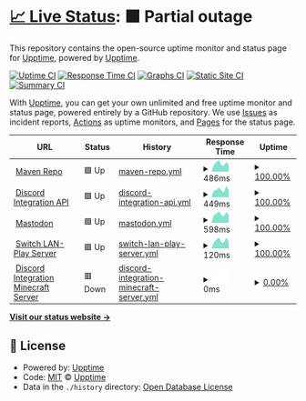 # [📈 Live Status](https://status.erdbeerbaerlp.de): <!--live status--> **🟧 Partial outage**

This repository contains the open-source uptime monitor and status page for [Upptime](https://upptime.js.org), powered by [Upptime](https://github.com/upptime/upptime).

[![Uptime CI](https://github.com/ErdbeerbaerLP/status-page/workflows/Uptime%20CI/badge.svg)](https://github.com/ErdbeerbaerLP/status-page/actions?query=workflow%3A%22Uptime+CI%22)
[![Response Time CI](https://github.com/ErdbeerbaerLP/status-page/workflows/Response%20Time%20CI/badge.svg)](https://github.com/ErdbeerbaerLP/status-page/actions?query=workflow%3A%22Response+Time+CI%22)
[![Graphs CI](https://github.com/ErdbeerbaerLP/status-page/workflows/Graphs%20CI/badge.svg)](https://github.com/ErdbeerbaerLP/status-page/actions?query=workflow%3A%22Graphs+CI%22)
[![Static Site CI](https://github.com/ErdbeerbaerLP/status-page/workflows/Static%20Site%20CI/badge.svg)](https://github.com/ErdbeerbaerLP/status-page/actions?query=workflow%3A%22Static+Site+CI%22)
[![Summary CI](https://github.com/ErdbeerbaerLP/status-page/workflows/Summary%20CI/badge.svg)](https://github.com/ErdbeerbaerLP/status-page/actions?query=workflow%3A%22Summary+CI%22)

With [Upptime](https://upptime.js.org), you can get your own unlimited and free uptime monitor and status page, powered entirely by a GitHub repository. We use [Issues](https://github.com/upptime/upptime/issues) as incident reports, [Actions](https://github.com/ErdbeerbaerLP/status-page/actions) as uptime monitors, and [Pages](https://status.erdbeerbaerlp.de) for the status page.

<!--start: status pages-->
<!-- This summary is generated by Upptime (https://github.com/upptime/upptime) -->
<!-- Do not edit this manually, your changes will be overwritten -->
<!-- prettier-ignore -->
| URL | Status | History | Response Time | Uptime |
| --- | ------ | ------- | ------------- | ------ |
| <img alt="" src="https://icons.duckduckgo.com/ip3/repo.erdbeerbaerlp.de.ico" height="13"> [Maven Repo](https://repo.erdbeerbaerlp.de) | 🟩 Up | [maven-repo.yml](https://github.com/ErdbeerbaerLP/status-page/commits/HEAD/history/maven-repo.yml) | <details><summary><img alt="Response time graph" src="./graphs/maven-repo/response-time-week.png" height="20"> 486ms</summary><br><a href="https://status.erdbeerbaerlp.de/history/maven-repo"><img alt="Response time 504" src="https://img.shields.io/endpoint?url=https%3A%2F%2Fraw.githubusercontent.com%2FErdbeerbaerLP%2Fstatus-page%2FHEAD%2Fapi%2Fmaven-repo%2Fresponse-time.json"></a><br><a href="https://status.erdbeerbaerlp.de/history/maven-repo"><img alt="24-hour response time 405" src="https://img.shields.io/endpoint?url=https%3A%2F%2Fraw.githubusercontent.com%2FErdbeerbaerLP%2Fstatus-page%2FHEAD%2Fapi%2Fmaven-repo%2Fresponse-time-day.json"></a><br><a href="https://status.erdbeerbaerlp.de/history/maven-repo"><img alt="7-day response time 486" src="https://img.shields.io/endpoint?url=https%3A%2F%2Fraw.githubusercontent.com%2FErdbeerbaerLP%2Fstatus-page%2FHEAD%2Fapi%2Fmaven-repo%2Fresponse-time-week.json"></a><br><a href="https://status.erdbeerbaerlp.de/history/maven-repo"><img alt="30-day response time 516" src="https://img.shields.io/endpoint?url=https%3A%2F%2Fraw.githubusercontent.com%2FErdbeerbaerLP%2Fstatus-page%2FHEAD%2Fapi%2Fmaven-repo%2Fresponse-time-month.json"></a><br><a href="https://status.erdbeerbaerlp.de/history/maven-repo"><img alt="1-year response time 504" src="https://img.shields.io/endpoint?url=https%3A%2F%2Fraw.githubusercontent.com%2FErdbeerbaerLP%2Fstatus-page%2FHEAD%2Fapi%2Fmaven-repo%2Fresponse-time-year.json"></a></details> | <details><summary><a href="https://status.erdbeerbaerlp.de/history/maven-repo">100.00%</a></summary><a href="https://status.erdbeerbaerlp.de/history/maven-repo"><img alt="All-time uptime 100.00%" src="https://img.shields.io/endpoint?url=https%3A%2F%2Fraw.githubusercontent.com%2FErdbeerbaerLP%2Fstatus-page%2FHEAD%2Fapi%2Fmaven-repo%2Fuptime.json"></a><br><a href="https://status.erdbeerbaerlp.de/history/maven-repo"><img alt="24-hour uptime 100.00%" src="https://img.shields.io/endpoint?url=https%3A%2F%2Fraw.githubusercontent.com%2FErdbeerbaerLP%2Fstatus-page%2FHEAD%2Fapi%2Fmaven-repo%2Fuptime-day.json"></a><br><a href="https://status.erdbeerbaerlp.de/history/maven-repo"><img alt="7-day uptime 100.00%" src="https://img.shields.io/endpoint?url=https%3A%2F%2Fraw.githubusercontent.com%2FErdbeerbaerLP%2Fstatus-page%2FHEAD%2Fapi%2Fmaven-repo%2Fuptime-week.json"></a><br><a href="https://status.erdbeerbaerlp.de/history/maven-repo"><img alt="30-day uptime 100.00%" src="https://img.shields.io/endpoint?url=https%3A%2F%2Fraw.githubusercontent.com%2FErdbeerbaerLP%2Fstatus-page%2FHEAD%2Fapi%2Fmaven-repo%2Fuptime-month.json"></a><br><a href="https://status.erdbeerbaerlp.de/history/maven-repo"><img alt="1-year uptime 100.00%" src="https://img.shields.io/endpoint?url=https%3A%2F%2Fraw.githubusercontent.com%2FErdbeerbaerLP%2Fstatus-page%2FHEAD%2Fapi%2Fmaven-repo%2Fuptime-year.json"></a></details>
| <img alt="" src="https://cdn.discordapp.com/emojis/1028921787922255872.webp?size=44&quality=lossless" height="13"> [Discord Integration API](https://api.erdbeerbaerlp.de/dcintegration/) | 🟩 Up | [discord-integration-api.yml](https://github.com/ErdbeerbaerLP/status-page/commits/HEAD/history/discord-integration-api.yml) | <details><summary><img alt="Response time graph" src="./graphs/discord-integration-api/response-time-week.png" height="20"> 449ms</summary><br><a href="https://status.erdbeerbaerlp.de/history/discord-integration-api"><img alt="Response time 476" src="https://img.shields.io/endpoint?url=https%3A%2F%2Fraw.githubusercontent.com%2FErdbeerbaerLP%2Fstatus-page%2FHEAD%2Fapi%2Fdiscord-integration-api%2Fresponse-time.json"></a><br><a href="https://status.erdbeerbaerlp.de/history/discord-integration-api"><img alt="24-hour response time 390" src="https://img.shields.io/endpoint?url=https%3A%2F%2Fraw.githubusercontent.com%2FErdbeerbaerLP%2Fstatus-page%2FHEAD%2Fapi%2Fdiscord-integration-api%2Fresponse-time-day.json"></a><br><a href="https://status.erdbeerbaerlp.de/history/discord-integration-api"><img alt="7-day response time 449" src="https://img.shields.io/endpoint?url=https%3A%2F%2Fraw.githubusercontent.com%2FErdbeerbaerLP%2Fstatus-page%2FHEAD%2Fapi%2Fdiscord-integration-api%2Fresponse-time-week.json"></a><br><a href="https://status.erdbeerbaerlp.de/history/discord-integration-api"><img alt="30-day response time 494" src="https://img.shields.io/endpoint?url=https%3A%2F%2Fraw.githubusercontent.com%2FErdbeerbaerLP%2Fstatus-page%2FHEAD%2Fapi%2Fdiscord-integration-api%2Fresponse-time-month.json"></a><br><a href="https://status.erdbeerbaerlp.de/history/discord-integration-api"><img alt="1-year response time 476" src="https://img.shields.io/endpoint?url=https%3A%2F%2Fraw.githubusercontent.com%2FErdbeerbaerLP%2Fstatus-page%2FHEAD%2Fapi%2Fdiscord-integration-api%2Fresponse-time-year.json"></a></details> | <details><summary><a href="https://status.erdbeerbaerlp.de/history/discord-integration-api">100.00%</a></summary><a href="https://status.erdbeerbaerlp.de/history/discord-integration-api"><img alt="All-time uptime 99.97%" src="https://img.shields.io/endpoint?url=https%3A%2F%2Fraw.githubusercontent.com%2FErdbeerbaerLP%2Fstatus-page%2FHEAD%2Fapi%2Fdiscord-integration-api%2Fuptime.json"></a><br><a href="https://status.erdbeerbaerlp.de/history/discord-integration-api"><img alt="24-hour uptime 100.00%" src="https://img.shields.io/endpoint?url=https%3A%2F%2Fraw.githubusercontent.com%2FErdbeerbaerLP%2Fstatus-page%2FHEAD%2Fapi%2Fdiscord-integration-api%2Fuptime-day.json"></a><br><a href="https://status.erdbeerbaerlp.de/history/discord-integration-api"><img alt="7-day uptime 100.00%" src="https://img.shields.io/endpoint?url=https%3A%2F%2Fraw.githubusercontent.com%2FErdbeerbaerLP%2Fstatus-page%2FHEAD%2Fapi%2Fdiscord-integration-api%2Fuptime-week.json"></a><br><a href="https://status.erdbeerbaerlp.de/history/discord-integration-api"><img alt="30-day uptime 100.00%" src="https://img.shields.io/endpoint?url=https%3A%2F%2Fraw.githubusercontent.com%2FErdbeerbaerLP%2Fstatus-page%2FHEAD%2Fapi%2Fdiscord-integration-api%2Fuptime-month.json"></a><br><a href="https://status.erdbeerbaerlp.de/history/discord-integration-api"><img alt="1-year uptime 99.97%" src="https://img.shields.io/endpoint?url=https%3A%2F%2Fraw.githubusercontent.com%2FErdbeerbaerLP%2Fstatus-page%2FHEAD%2Fapi%2Fdiscord-integration-api%2Fuptime-year.json"></a></details>
| <img alt="" src="https://icons.duckduckgo.com/ip3/mastodon.erdbeerbaerlp.de.ico" height="13"> [Mastodon](https://mastodon.erdbeerbaerlp.de) | 🟩 Up | [mastodon.yml](https://github.com/ErdbeerbaerLP/status-page/commits/HEAD/history/mastodon.yml) | <details><summary><img alt="Response time graph" src="./graphs/mastodon/response-time-week.png" height="20"> 598ms</summary><br><a href="https://status.erdbeerbaerlp.de/history/mastodon"><img alt="Response time 624" src="https://img.shields.io/endpoint?url=https%3A%2F%2Fraw.githubusercontent.com%2FErdbeerbaerLP%2Fstatus-page%2FHEAD%2Fapi%2Fmastodon%2Fresponse-time.json"></a><br><a href="https://status.erdbeerbaerlp.de/history/mastodon"><img alt="24-hour response time 539" src="https://img.shields.io/endpoint?url=https%3A%2F%2Fraw.githubusercontent.com%2FErdbeerbaerLP%2Fstatus-page%2FHEAD%2Fapi%2Fmastodon%2Fresponse-time-day.json"></a><br><a href="https://status.erdbeerbaerlp.de/history/mastodon"><img alt="7-day response time 598" src="https://img.shields.io/endpoint?url=https%3A%2F%2Fraw.githubusercontent.com%2FErdbeerbaerLP%2Fstatus-page%2FHEAD%2Fapi%2Fmastodon%2Fresponse-time-week.json"></a><br><a href="https://status.erdbeerbaerlp.de/history/mastodon"><img alt="30-day response time 627" src="https://img.shields.io/endpoint?url=https%3A%2F%2Fraw.githubusercontent.com%2FErdbeerbaerLP%2Fstatus-page%2FHEAD%2Fapi%2Fmastodon%2Fresponse-time-month.json"></a><br><a href="https://status.erdbeerbaerlp.de/history/mastodon"><img alt="1-year response time 624" src="https://img.shields.io/endpoint?url=https%3A%2F%2Fraw.githubusercontent.com%2FErdbeerbaerLP%2Fstatus-page%2FHEAD%2Fapi%2Fmastodon%2Fresponse-time-year.json"></a></details> | <details><summary><a href="https://status.erdbeerbaerlp.de/history/mastodon">100.00%</a></summary><a href="https://status.erdbeerbaerlp.de/history/mastodon"><img alt="All-time uptime 99.37%" src="https://img.shields.io/endpoint?url=https%3A%2F%2Fraw.githubusercontent.com%2FErdbeerbaerLP%2Fstatus-page%2FHEAD%2Fapi%2Fmastodon%2Fuptime.json"></a><br><a href="https://status.erdbeerbaerlp.de/history/mastodon"><img alt="24-hour uptime 100.00%" src="https://img.shields.io/endpoint?url=https%3A%2F%2Fraw.githubusercontent.com%2FErdbeerbaerLP%2Fstatus-page%2FHEAD%2Fapi%2Fmastodon%2Fuptime-day.json"></a><br><a href="https://status.erdbeerbaerlp.de/history/mastodon"><img alt="7-day uptime 100.00%" src="https://img.shields.io/endpoint?url=https%3A%2F%2Fraw.githubusercontent.com%2FErdbeerbaerLP%2Fstatus-page%2FHEAD%2Fapi%2Fmastodon%2Fuptime-week.json"></a><br><a href="https://status.erdbeerbaerlp.de/history/mastodon"><img alt="30-day uptime 100.00%" src="https://img.shields.io/endpoint?url=https%3A%2F%2Fraw.githubusercontent.com%2FErdbeerbaerLP%2Fstatus-page%2FHEAD%2Fapi%2Fmastodon%2Fuptime-month.json"></a><br><a href="https://status.erdbeerbaerlp.de/history/mastodon"><img alt="1-year uptime 99.37%" src="https://img.shields.io/endpoint?url=https%3A%2F%2Fraw.githubusercontent.com%2FErdbeerbaerLP%2Fstatus-page%2FHEAD%2Fapi%2Fmastodon%2Fuptime-year.json"></a></details>
| <img alt="" src="https://icons.duckduckgo.com/ip3/null.ico" height="13"> [Switch LAN-Play Server](erdbeerbaerlp.de) | 🟩 Up | [switch-lan-play-server.yml](https://github.com/ErdbeerbaerLP/status-page/commits/HEAD/history/switch-lan-play-server.yml) | <details><summary><img alt="Response time graph" src="./graphs/switch-lan-play-server/response-time-week.png" height="20"> 120ms</summary><br><a href="https://status.erdbeerbaerlp.de/history/switch-lan-play-server"><img alt="Response time 120" src="https://img.shields.io/endpoint?url=https%3A%2F%2Fraw.githubusercontent.com%2FErdbeerbaerLP%2Fstatus-page%2FHEAD%2Fapi%2Fswitch-lan-play-server%2Fresponse-time.json"></a><br><a href="https://status.erdbeerbaerlp.de/history/switch-lan-play-server"><img alt="24-hour response time 94" src="https://img.shields.io/endpoint?url=https%3A%2F%2Fraw.githubusercontent.com%2FErdbeerbaerLP%2Fstatus-page%2FHEAD%2Fapi%2Fswitch-lan-play-server%2Fresponse-time-day.json"></a><br><a href="https://status.erdbeerbaerlp.de/history/switch-lan-play-server"><img alt="7-day response time 120" src="https://img.shields.io/endpoint?url=https%3A%2F%2Fraw.githubusercontent.com%2FErdbeerbaerLP%2Fstatus-page%2FHEAD%2Fapi%2Fswitch-lan-play-server%2Fresponse-time-week.json"></a><br><a href="https://status.erdbeerbaerlp.de/history/switch-lan-play-server"><img alt="30-day response time 123" src="https://img.shields.io/endpoint?url=https%3A%2F%2Fraw.githubusercontent.com%2FErdbeerbaerLP%2Fstatus-page%2FHEAD%2Fapi%2Fswitch-lan-play-server%2Fresponse-time-month.json"></a><br><a href="https://status.erdbeerbaerlp.de/history/switch-lan-play-server"><img alt="1-year response time 120" src="https://img.shields.io/endpoint?url=https%3A%2F%2Fraw.githubusercontent.com%2FErdbeerbaerLP%2Fstatus-page%2FHEAD%2Fapi%2Fswitch-lan-play-server%2Fresponse-time-year.json"></a></details> | <details><summary><a href="https://status.erdbeerbaerlp.de/history/switch-lan-play-server">100.00%</a></summary><a href="https://status.erdbeerbaerlp.de/history/switch-lan-play-server"><img alt="All-time uptime 100.00%" src="https://img.shields.io/endpoint?url=https%3A%2F%2Fraw.githubusercontent.com%2FErdbeerbaerLP%2Fstatus-page%2FHEAD%2Fapi%2Fswitch-lan-play-server%2Fuptime.json"></a><br><a href="https://status.erdbeerbaerlp.de/history/switch-lan-play-server"><img alt="24-hour uptime 100.00%" src="https://img.shields.io/endpoint?url=https%3A%2F%2Fraw.githubusercontent.com%2FErdbeerbaerLP%2Fstatus-page%2FHEAD%2Fapi%2Fswitch-lan-play-server%2Fuptime-day.json"></a><br><a href="https://status.erdbeerbaerlp.de/history/switch-lan-play-server"><img alt="7-day uptime 100.00%" src="https://img.shields.io/endpoint?url=https%3A%2F%2Fraw.githubusercontent.com%2FErdbeerbaerLP%2Fstatus-page%2FHEAD%2Fapi%2Fswitch-lan-play-server%2Fuptime-week.json"></a><br><a href="https://status.erdbeerbaerlp.de/history/switch-lan-play-server"><img alt="30-day uptime 100.00%" src="https://img.shields.io/endpoint?url=https%3A%2F%2Fraw.githubusercontent.com%2FErdbeerbaerLP%2Fstatus-page%2FHEAD%2Fapi%2Fswitch-lan-play-server%2Fuptime-month.json"></a><br><a href="https://status.erdbeerbaerlp.de/history/switch-lan-play-server"><img alt="1-year uptime 100.00%" src="https://img.shields.io/endpoint?url=https%3A%2F%2Fraw.githubusercontent.com%2FErdbeerbaerLP%2Fstatus-page%2FHEAD%2Fapi%2Fswitch-lan-play-server%2Fuptime-year.json"></a></details>
| <img alt="" src="https://www.minecraft.net/etc.clientlibs/minecraft/clientlibs/main/resources/favicon-32x32.png" height="13"> [Discord Integration Minecraft Server](erdbeerbaerlp.de) | 🟥 Down | [discord-integration-minecraft-server.yml](https://github.com/ErdbeerbaerLP/status-page/commits/HEAD/history/discord-integration-minecraft-server.yml) | <details><summary><img alt="Response time graph" src="./graphs/discord-integration-minecraft-server/response-time-week.png" height="20"> 0ms</summary><br><a href="https://status.erdbeerbaerlp.de/history/discord-integration-minecraft-server"><img alt="Response time 128" src="https://img.shields.io/endpoint?url=https%3A%2F%2Fraw.githubusercontent.com%2FErdbeerbaerLP%2Fstatus-page%2FHEAD%2Fapi%2Fdiscord-integration-minecraft-server%2Fresponse-time.json"></a><br><a href="https://status.erdbeerbaerlp.de/history/discord-integration-minecraft-server"><img alt="24-hour response time 0" src="https://img.shields.io/endpoint?url=https%3A%2F%2Fraw.githubusercontent.com%2FErdbeerbaerLP%2Fstatus-page%2FHEAD%2Fapi%2Fdiscord-integration-minecraft-server%2Fresponse-time-day.json"></a><br><a href="https://status.erdbeerbaerlp.de/history/discord-integration-minecraft-server"><img alt="7-day response time 0" src="https://img.shields.io/endpoint?url=https%3A%2F%2Fraw.githubusercontent.com%2FErdbeerbaerLP%2Fstatus-page%2FHEAD%2Fapi%2Fdiscord-integration-minecraft-server%2Fresponse-time-week.json"></a><br><a href="https://status.erdbeerbaerlp.de/history/discord-integration-minecraft-server"><img alt="30-day response time 147" src="https://img.shields.io/endpoint?url=https%3A%2F%2Fraw.githubusercontent.com%2FErdbeerbaerLP%2Fstatus-page%2FHEAD%2Fapi%2Fdiscord-integration-minecraft-server%2Fresponse-time-month.json"></a><br><a href="https://status.erdbeerbaerlp.de/history/discord-integration-minecraft-server"><img alt="1-year response time 128" src="https://img.shields.io/endpoint?url=https%3A%2F%2Fraw.githubusercontent.com%2FErdbeerbaerLP%2Fstatus-page%2FHEAD%2Fapi%2Fdiscord-integration-minecraft-server%2Fresponse-time-year.json"></a></details> | <details><summary><a href="https://status.erdbeerbaerlp.de/history/discord-integration-minecraft-server">0.00%</a></summary><a href="https://status.erdbeerbaerlp.de/history/discord-integration-minecraft-server"><img alt="All-time uptime 24.61%" src="https://img.shields.io/endpoint?url=https%3A%2F%2Fraw.githubusercontent.com%2FErdbeerbaerLP%2Fstatus-page%2FHEAD%2Fapi%2Fdiscord-integration-minecraft-server%2Fuptime.json"></a><br><a href="https://status.erdbeerbaerlp.de/history/discord-integration-minecraft-server"><img alt="24-hour uptime 0.00%" src="https://img.shields.io/endpoint?url=https%3A%2F%2Fraw.githubusercontent.com%2FErdbeerbaerLP%2Fstatus-page%2FHEAD%2Fapi%2Fdiscord-integration-minecraft-server%2Fuptime-day.json"></a><br><a href="https://status.erdbeerbaerlp.de/history/discord-integration-minecraft-server"><img alt="7-day uptime 0.00%" src="https://img.shields.io/endpoint?url=https%3A%2F%2Fraw.githubusercontent.com%2FErdbeerbaerLP%2Fstatus-page%2FHEAD%2Fapi%2Fdiscord-integration-minecraft-server%2Fuptime-week.json"></a><br><a href="https://status.erdbeerbaerlp.de/history/discord-integration-minecraft-server"><img alt="30-day uptime 25.29%" src="https://img.shields.io/endpoint?url=https%3A%2F%2Fraw.githubusercontent.com%2FErdbeerbaerLP%2Fstatus-page%2FHEAD%2Fapi%2Fdiscord-integration-minecraft-server%2Fuptime-month.json"></a><br><a href="https://status.erdbeerbaerlp.de/history/discord-integration-minecraft-server"><img alt="1-year uptime 24.61%" src="https://img.shields.io/endpoint?url=https%3A%2F%2Fraw.githubusercontent.com%2FErdbeerbaerLP%2Fstatus-page%2FHEAD%2Fapi%2Fdiscord-integration-minecraft-server%2Fuptime-year.json"></a></details>

<!--end: status pages-->

[**Visit our status website →**](https://status.erdbeerbaerlp.de)

## 📄 License

- Powered by: [Upptime](https://github.com/upptime/upptime)
- Code: [MIT](./LICENSE) © [Upptime](https://upptime.js.org)
- Data in the `./history` directory: [Open Database License](https://opendatacommons.org/licenses/odbl/1-0/)
